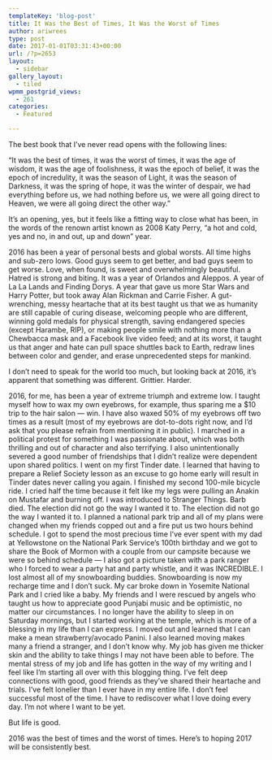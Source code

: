 ```yaml
---
templateKey: 'blog-post'
title: It Was the Best of Times, It Was the Worst of Times
author: ariwrees
type: post
date: 2017-01-01T03:31:43+00:00
url: /?p=2653
layout:
  - sidebar
gallery_layout:
  - tiled
wpmm_postgrid_views:
  - 261
categories:
  - Featured

---
```

The best book that I&#8217;ve never read opens with the following lines:

&#8220;It was the best of times, it was the worst of times, it was the age of wisdom, it was the age of foolishness, it was the epoch of belief, it was the epoch of incredulity, it was the season of Light, it was the season of Darkness, it was the spring of hope, it was the winter of despair, we had everything before us, we had nothing before us, we were all going direct to Heaven, we were all going direct the other way.&#8221;

It&#8217;s an opening, yes, but it feels like a fitting way to close what has been, in the words of the renown artist known as 2008 Katy Perry, &#8220;a hot and cold, yes and no, in and out, up and down&#8221; year.

2016 has been a year of personal bests and global worsts. All time highs and sub-zero lows. Good guys seem to get better, and bad guys seem to get worse. Love, when found, is sweet and overwhelmingly beautiful. Hatred is strong and biting. It was a year of Orlandos and Aleppos. A year of La La Lands and Finding Dorys. A year that gave us more Star Wars and Harry Potter, but took away Alan Rickman and Carrie Fisher. A gut-wrenching, messy heartache that at its best taught us that we as humanity are still capable of curing disease, welcoming people who are different, winning gold medals for physical strength, saving endangered species (except Harambe, RIP), or making people smile with nothing more than a Chewbacca mask and a Facebook live video feed; and at its worst, it taught us that anger and hate can pull space shuttles back to Earth, redraw lines between color and gender, and erase unprecedented steps for mankind.

I don&#8217;t need to speak for the world too much, but looking back at 2016, it&#8217;s apparent that something was different. Grittier. Harder.

2016, for me, has been a year of extreme triumph and extreme low. I taught myself how to wax my own eyebrows, for example, thus sparing me a $10 trip to the hair salon &#8212; win. I have also waxed 50% of my eyebrows off two times as a result (most of my eyebrows are dot-to-dots right now, and I&#8217;d ask that you please refrain from mentioning it in public). I marched in a political protest for something I was passionate about, which was both thrilling and out of character and also terrifying. I also unintentionally severed a good number of friendships that I didn&#8217;t realize were dependent upon shared politics. I went on my first Tinder date. I learned that having to prepare a Relief Society lesson as an excuse to go home early will result in Tinder dates never calling you again. I finished my second 100-mile bicycle ride. I cried half the time because it felt like my legs were pulling an Anakin on Mustafar and burning off. I was introduced to Stranger Things. Barb died. The election did not go the way I wanted it to. The election did not go the way I wanted it to. I planned a national park trip and all of my plans were changed when my friends copped out and a fire put us two hours behind schedule. I got to spend the most precious time I&#8217;ve ever spent with my dad at Yellowstone on the National Park Service&#8217;s 100th birthday and we got to share the Book of Mormon with a couple from our campsite because we were so behind schedule &#8212; I also got a picture taken with a park ranger who I forced to wear a party hat and party whistle, and it was INCREDIBLE. I lost almost all of my snowboarding buddies. Snowboarding is now my recharge time and I don&#8217;t suck. My car broke down in Yosemite National Park and I cried like a baby. My friends and I were rescued by angels who taught us how to appreciate good Punjabi music and be optimistic, no matter our circumstances. I no longer have the ability to sleep in on Saturday mornings, but I started working at the temple, which is more of a blessing in my life than I can express. I moved out and learned that I can make a mean strawberry/avocado Panini. I also learned moving makes many a friend a stranger, and I don&#8217;t know why. My job has given me thicker skin and the ability to take things I may not have been able to before. The mental stress of my job and life has gotten in the way of my writing and I feel like I&#8217;m starting all over with this blogging thing. I&#8217;ve felt deep connections with good, good friends as they&#8217;ve shared their heartache and trials. I&#8217;ve felt lonelier than I ever have in my entire life. I don&#8217;t feel successful most of the time. I have to rediscover what I love doing every day. I&#8217;m not where I want to be yet.

But life is good.

2016 was the best of times and the worst of times. Here&#8217;s to hoping 2017 will be consistently best.